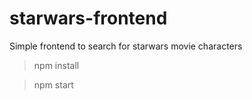 # starwars-frontend
Simple frontend to search for starwars movie characters

> npm install

> npm start
